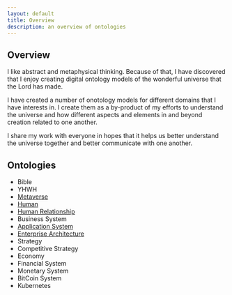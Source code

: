 ```yaml
---
layout: default
title: Overview
description: an overview of ontologies
---
```


## Overview

I like abstract and metaphysical thinking.  Because of that, I have discovered that I enjoy creating digital ontology models of the wonderful universe that the Lord has made.

I have created a number of onotology models for different domains that I have interests in.  I create them as a by-product of my efforts to understand the universe and how different aspects and elements in and beyond creation related to one another.

I share my work with everyone in hopes that it helps us better understand the universe together and better communicate with one another.

## Ontologies

* Bible
* YHWH
* [Metaverse](https://zombiemaker.github.io/metaverse-ontology)
* [Human](https://zombiemaker.github.io/human-ontology)
* [Human Relationship](https://zombiemaker.github.io/human-relationship-ontology)
* Business System
* [Application System](https://zombiemaker.github.io/application-system-ontology)
* [Enterprise Architecture](https://zombiemaker.github.io/enterprise-architecture-ontology)
* Strategy
* Competitive Strategy
* Economy
* Financial System
* Monetary System
* BitCoin System
* Kubernetes